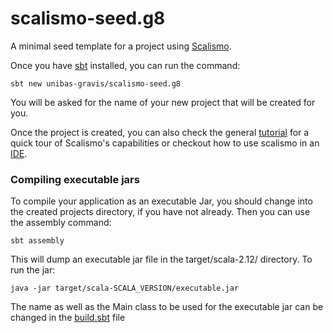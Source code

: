 # scalismo-seed.g8
A minimal seed template for a project using [Scalismo](https://github.com/unibas-gravis/scalismo).

Once you have [sbt](http://www.scala-sbt.org/release/tutorial/Setup.html) installed, you can run the command:
~~~
sbt new unibas-gravis/scalismo-seed.g8
~~~

You will be asked for the name of your new project that will be created for you.

Once the project is created, you can also check the general [tutorial](https://scalismo.org/docs#tutorials) for a quick tour of Scalismo's capabilities or checkout how to use scalismo in an [IDE](https://scalismo.org/docs/Setup/ide).

### Compiling executable jars
To compile your application as an executable Jar, you should change into the created projects directory, if you have not already. Then you can use the assembly command:
~~~
sbt assembly
~~~
This will dump an executable jar file in the target/scala-2.12/ directory. To run the jar:

~~~
java -jar target/scala-SCALA_VERSION/executable.jar
~~~

The name as well as the Main class to be used for the executable jar can be changed in the [build.sbt](https://github.com/unibas-gravis/scalismo-seed.g8/blob/master/src/main/g8/build.sbt) file
